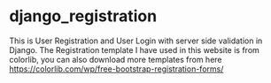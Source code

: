 # django_registration
This is User Registration and User Login with server side validation in Django.
The Registration template I have used in this website is from colorlib, you can also download more templates from here https://colorlib.com/wp/free-bootstrap-registration-forms/   
